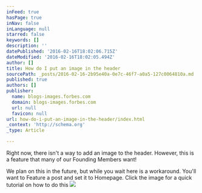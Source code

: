 ```yaml
---
inFeed: true
hasPage: true
inNav: false
inLanguage: null
starred: false
keywords: []
description: ''
datePublished: '2016-02-16T18:02:06.715Z'
dateModified: '2016-02-16T18:02:05.494Z'
author: []
title: How do I put an image in the header
sourcePath: _posts/2016-02-16-2b95e40a-0e7c-46f7-a0a5-127c0064810a.md
published: true
authors: []
publisher:
  name: blogs-images.forbes.com
  domain: blogs-images.forbes.com
  url: null
  favicon: null
url: how-do-i-put-an-image-in-the-header/index.html
_context: 'http://schema.org'
_type: Article

---
```

Right now, there isn't a way to add an image to the header. However, this is a feature that many of our Founding Members want! 

We plan on this in the future, but while you wait here is a workaround. You'll want to Feature a post and set it to Homepage. Click the image for a quick tutorial on how to do this
![](https://s3-us-west-2.amazonaws.com/the-grid-img/p/af8fcc26a125a143cfe5264e253f245da5716aa5.jpg)
